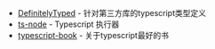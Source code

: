 - [DefinitelyTyped](https://github.com/DefinitelyTyped/DefinitelyTyped) - 针对第三方库的typescript类型定义
- [ts-node](https://www.npmjs.com/package/ts-node) - Typescript 执行器
- [typescript-book](https://github.com/basarat/typescript-book) - 关于typescript最好的书